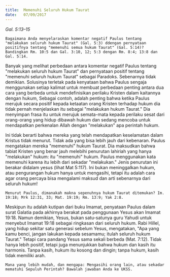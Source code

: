 ```yaml
---
title:  Memenuhi Seluruh Hukum Taurat
date:   07/09/2017
---
```


_Gal. 5:13–15_

`Bagaimana Anda menyelaraskan komentar negatif Paulus tentang "melakukan seluruh hukum Taurat" (Gal. 5:3) ddengan pernyataan positifnya tentang "memenuhi semua hukum Taurat" (Gal. 5:14)? Bandingkan Rm. 10:5 dan Gal. 3:10, 12; 5:3 dengan Rm. 8:4; 13:8 dan Gal. 5:14.`

Banyak yang melihat perbedaan antara komentar negatif Paulus tentang "melakukan seluruh hukum Taurat" dan pernyataan positif tentang "memenuhi seluruh hukum Taurat" sebagai Paradoks. Sebenarnya tidak demikian. Solusinya terletak pada kenyataan bahwa Paulus sengaja menggunakan setiap kalimat untuk membuat perbedaan penting antara dua cara yang berbeda untuk mendefinisikan perilaku Kristen dalam kaitannya dengan hukum, Sebagai contoh, adalah penting bahwa ketika Paulus merujuk secara positif kepada ketaatan orang Kristen terhadap hukum dia tidak pernah menjelaskan itu sebagai "melakukan hukum Taurat." Dia menyimpan frasa itu untuk merujuk semata-mata kepada perilaku sesat dari orang-orang yang hidup dibawah hukum dan sedang mencoba untuk mendapatkan perkenalan Allah dengan "melakukan" apa perintah hukum.

Ini tidak berarti bahwa mereka yang telah mendapatkan keselamatan dalam Kristus tidak menurut. Tidak ada  yang bisa lebih jauh dari kebenaran. Paulus mengatakan mereka "memenuhi" hukum Taurat. Dia maksudkan bahwa tabiat Kristen yang benar jauh melebihi penurutan lahiriah yang hanya "melakukan" hukum: itu "memenuhi" hukum. Paulus menggunakan kata memenuhi karena itu lebih dari sekadar "melakukan." Jenis penurutan ini berakar didalam yesus (lihat Mat 5:117). Ini bukan meninggalkan hukum, atau pengurangan hukum hanya untuk mengasihi, tetapi itu adalah cara agar orang percaya bisa mengalami maksud dan arti sebenarnya dari seluruh hukum!

`Menurut Paulus, dimanakah makna sepenuhnya hukum Taurat ditemukan? Im. 19:18; Mrk 12:31, 33; Mat. 19:19; Rm. 13:9; Yak 2:8.`

Meskipun itu adalah kutipan dari buku Imamat, penyataan Paulus dalam surat Galatia pada akhirnya berakat pada penggunaan Yesus akan Imamat 19:18. Namun demikian, Yesus, bukan satu-satunya guru Yahudi untuk menyebut Imamat 19:18 sebagai ringkasan dari seluruh hukum. Rabi Hillel, yang hidup sekitar satu generasi sebelum Yesus, mengatakan, "Apa yang kamu benci, jangan lakukan kepada sesamamu; itulah seluruh hukum Taurat." Tetapi cara pandang Yesus sama sekali berbeda (Mat. 7:12). Tidak hanya lebih positif, tetapi juga menunjukkan bahwa hukum dan kasih itu harmonis. Tanpa kasih, hukum itu kosong dan dingin; tanpa hukum, kasih tidak memiliki arah.

`Mana yang lebih mudah, dan mengapa: Mengasihi orang lain, atau sekadar mematuhi Sepuluh Perintah? Bawalah jawaban Anda ke UKSS.`
